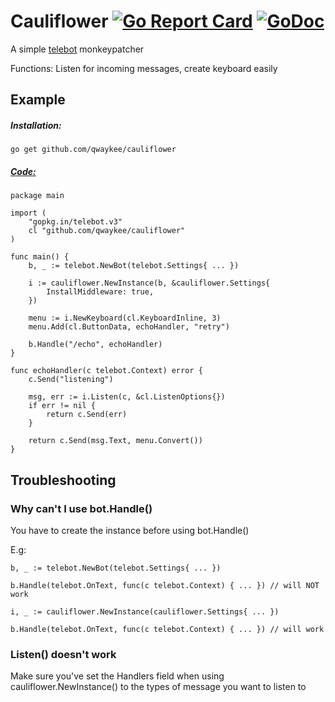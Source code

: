 # Cauliflower [![Go Report Card](https://goreportcard.com/badge/github.com/qwaykee/cauliflower)](https://goreportcard.com/report/github.com/qwaykee/cauliflower) [![GoDoc](https://godoc.org/github.com/qwaykee/cauliflower?status.svg)](https://godoc.org/github.com/qwaykee/cauliflower)

A simple [telebot](https://github.com/tucnak/telebot) monkeypatcher

Functions: Listen for incoming messages, create keyboard easily

## Example

##### Installation:

`go get github.com/qwaykee/cauliflower`

##### [Code:](example/echo.go)

```golang
package main

import (
    "gopkg.in/telebot.v3"
    cl "github.com/qwaykee/cauliflower"
)

func main() {
    b, _ := telebot.NewBot(telebot.Settings{ ... })

    i := cauliflower.NewInstance(b, &cauliflower.Settings{
        InstallMiddleware: true,
    })

    menu := i.NewKeyboard(cl.KeyboardInline, 3)
    menu.Add(cl.ButtonData, echoHandler, "retry")

    b.Handle("/echo", echoHandler)
}

func echoHandler(c telebot.Context) error {
    c.Send("listening")

    msg, err := i.Listen(c, &cl.ListenOptions{})
    if err != nil {
        return c.Send(err)
    }

    return c.Send(msg.Text, menu.Convert())
}
```

## Troubleshooting

### Why can't I use bot.Handle()

You have to create the instance before using bot.Handle()

E.g:
```golang
b, _ := telebot.NewBot(telebot.Settings{ ... })

b.Handle(telebot.OnText, func(c telebot.Context) { ... }) // will NOT work

i, _ := cauliflower.NewInstance(cauliflower.Settings{ ... })

b.Handle(telebot.OnText, func(c telebot.Context) { ... }) // will work
```

### Listen() doesn't work

Make sure you've set the Handlers field when using cauliflower.NewInstance() to the types of message you want to listen to